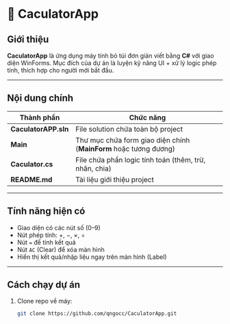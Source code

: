 # 🧮 CaculatorApp

## Giới thiệu
**CaculatorApp** là ứng dụng máy tính bỏ túi đơn giản viết bằng **C#** với giao diện WinForms. Mục đích của dự án là luyện kỹ năng UI + xử lý logic phép tính, thích hợp cho người mới bắt đầu.

---

## Nội dung chính

| Thành phần | Chức năng |
|---|---|
| **CaculatorAPP.sln** | File solution chứa toàn bộ project |
| **Main** | Thư mục chứa form giao diện chính (**MainForm** hoặc tương đương) |
| **Caculator.cs** | File chứa phần logic tính toán (thêm, trừ, nhân, chia) |
| **README.md** | Tài liệu giới thiệu project |

---

## Tính năng hiện có

- Giao diện có các nút số (0–9)
- Nút phép tính: +, −, ×, ÷
- Nút `=` để tính kết quả
- Nút `AC` (Clear) để xóa màn hình
- Hiển thị kết quả/nhập liệu ngay trên màn hình (Label)

---

## Cách chạy dự án

1. Clone repo về máy:
   ```bash
   git clone https://github.com/qngocc/CaculatorApp.git




